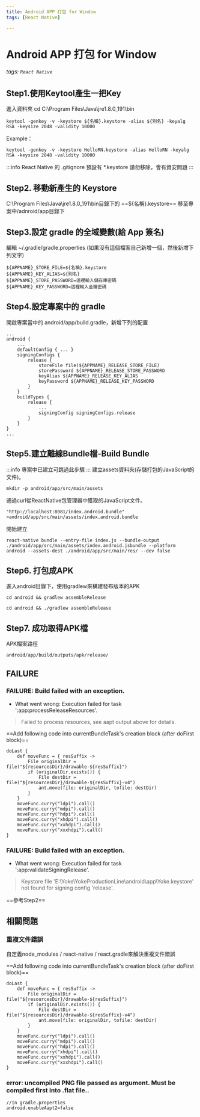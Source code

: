 ```yaml
---
title: Android APP 打包 for Window
tags: [React Native]

---
```


# Android APP 打包 for Window
###### tags: `React Native`
## Step1.使用Keytool產生一把Key

進入資料夾 cd C:\Program Files\Java\jre1.8.0_191\bin
```
keytool -genkey -v -keystore ${名稱}.keystore -alias ${別名} -keyalg RSA -keysize 2048 -validity 10000
```
Example：
```
keytool -genkey -v -keystore HelloRN.keystore -alias HelloRN -keyalg RSA -keysize 2048 -validity 10000
```
:::info
React Native 的 .gitignore 預設有 *.keystore
請勿移除，會有資安問題
:::
## Step2. 移動新產生的 Keystore
C:\Program Files\Java\jre1.8.0_191\bin目錄下的 ==${名稱}.keystore== 
移至專案中/adnroid/app目錄下

## Step3.設定 gradle 的全域變數(給 App 簽名)
編輯 ~/.gradle/gradle.properties
(如果沒有這個檔案自己新增一個，然後新增下列文字)
``` javascript=
${APPNAME}_STORE_FILE=${名稱}.keystore
${APPNAME}_KEY_ALIAS=${別名}
${APPNAME}_STORE_PASSWORD=這裡輸入儲存庫密碼
${APPNAME}_KEY_PASSWORD=這裡輸入金鑰密碼
```

## Step4.設定專案中的 gradle
開啟專案當中的 android/app/build.gradle，新增下列的配置
``` javascript=
...
android {
    ...
    defaultConfig { ... }
    signingConfigs {
        release {
            storeFile file(${APPNAME}_RELEASE_STORE_FILE)
            storePassword ${APPNAME}_RELEASE_STORE_PASSWORD
            keyAlias ${APPNAME}_RELEASE_KEY_ALIAS
            keyPassword ${APPNAME}_RELEASE_KEY_PASSWORD
        }
    }
    buildTypes {
        release {
            ...
            signingConfig signingConfigs.release
        }
    }
}
...
```
## Step5.建立離線Bundle檔-Build Bundle
:::info
專案中已建立可跳過此步驟
:::
建立assets資料夾(存儲打包的JavaScript的文件)。
```
mkdir -p android/app/src/main/assets
```
通過curl從ReactNative包管理器中獲取的JavaScript文件。
```
"http://localhost:8081/index.android.bundle" >android/app/src/main/assets/index.android.bundle
```
開始建立
```
react-native bundle --entry-file index.js --bundle-output ./android/app/src/main/assets/index.android.jsbundle --platform android --assets-dest ./android/app/src/main/res/ --dev false
```

## Step6. 打包成APK
進入android目錄下，使用gradlew來構建發布版本的APK
```
cd android && gradlew assembleRelease
```
```
cd android && ./gradlew assembleRelease
```

## Step7. 成功取得APK檔
APK檔案路徑
```
android/app/build/outputs/apk/release/
```

## FAILURE
### FAILURE: Build failed with an exception.

* What went wrong:
Execution failed for task ':app:processReleaseResources'.
> Failed to process resources, see aapt output above for details.

==Add following code into currentBundleTask's creation block (after doFirst block)==
```
doLast {
    def moveFunc = { resSuffix ->
        File originalDir = file("${resourcesDir}/drawable-${resSuffix}")
        if (originalDir.exists()) {
            File destDir = file("${resourcesDir}/drawable-${resSuffix}-v4")
            ant.move(file: originalDir, tofile: destDir)
        }
    }
    moveFunc.curry("ldpi").call()
    moveFunc.curry("mdpi").call()
    moveFunc.curry("hdpi").call()
    moveFunc.curry("xhdpi").call()
    moveFunc.curry("xxhdpi").call()
    moveFunc.curry("xxxhdpi").call()
}
```

### FAILURE: Build failed with an exception.

* What went wrong:
Execution failed for task ':app:validateSigningRelease'.
> Keystore file 'E:\Yoke\YokeProductionLine\android\app\Yoke.keystore' not found for signing config 'release'.

==參考Step2==

## 相關問題
### 重複文件錯誤
自定義node_modules / react-native / react.gradle來解決重複文件錯誤

==Add following code into currentBundleTask's creation block (after doFirst block)==
```
doLast {
    def moveFunc = { resSuffix ->
        File originalDir = file("${resourcesDir}/drawable-${resSuffix}")
        if (originalDir.exists()) {
            File destDir = file("${resourcesDir}/drawable-${resSuffix}-v4")
            ant.move(file: originalDir, tofile: destDir)
        }
    }
    moveFunc.curry("ldpi").call()
    moveFunc.curry("mdpi").call()
    moveFunc.curry("hdpi").call()
    moveFunc.curry("xhdpi").call()
    moveFunc.curry("xxhdpi").call()
    moveFunc.curry("xxxhdpi").call()
}
```

### error: uncompiled PNG file passed as argument. Must be compiled first into .flat file..

```
//In gradle.properties
android.enableAapt2=false
```